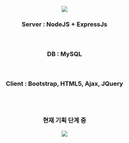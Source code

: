 <div align=center>
    <img src="https://capsule-render.vercel.app/api?type=waving&color=2e2e2e&height=200&section=header&text=LostArk%20Guild&fontSize=50&fontColor=ffd148" />
  <h3>
    Server : NodeJS + ExpressJs 
    <br></br>
    <br></br>
    DB : MySQL
    <br></br>
    <br></br>
    Client : Bootstrap, HTML5, Ajax, JQuery
    <br></br>
    <br></br>
    <p>현재 기획 단계 중</p>
  </h3>
  <img src="https://capsule-render.vercel.app/api?type=waving&color=2e2e2e&height=200&section=footer&text=&fontSize=50&fontColor=ffd148" />
</div>
